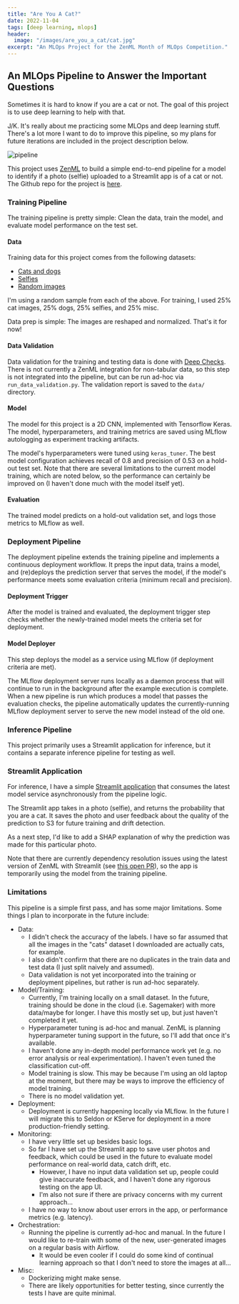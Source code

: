 ```yaml
---
title: "Are You A Cat?"
date: 2022-11-04
tags: [deep learning, mlops]
header: 
  image: "/images/are_you_a_cat/cat.jpg"
excerpt: "An MLOps Project for the ZenML Month of MLOps Competition."
---
```


## An MLOps Pipeline to Answer the Important Questions

Sometimes it is hard to know if you are a cat or not. The goal of this project is to use deep learning to help with that.

J/K. It's really about me practicing some MLOps and deep learning stuff. There's a lot more I want to do to improve this pipeline, so my plans for future iterations are included in the project description below.

<img src="https://marinawyss.github.io/images/are_you_a_cat/zenml_pipeline.png" alt="pipeline">

This project uses [ZenML](https://zenml.io/home) to build a simple end-to-end pipeline for a model to identify if a photo (selfie) uploaded to a Streamlit app is of a cat or not. The Github repo for the project is [here](https://github.com/MarinaWyss/are-you-a-cat).

### Training Pipeline

The training pipeline is pretty simple: Clean the data, train the model, and evaluate model performance on the test set.

#### Data

Training data for this project comes from the following datasets:
- [Cats and dogs](https://github.com/rpeden/cat-or-not/releases)
- [Selfies](https://www.kaggle.com/datasets/jigrubhatt/selfieimagedetectiondataset)
- [Random images](https://www.kaggle.com/datasets/shamsaddin97/image-captioning-dataset-random-images?resource=download)

I'm using a random sample from each of the above. For training, I used 25% cat images, 25% dogs, 25% selfies, and 25% misc.

Data prep is simple: The images are reshaped and normalized. That's it for now!

#### Data Validation

Data validation for the training and testing data is done with [Deep Checks](https://deepchecks.com/). There is not currently a ZenML integration for non-tabular data, so this step is not integrated into the pipeline, but can be run ad-hoc via `run_data_validation.py`. The validation report is saved to the `data/` directory. 

#### Model

The model for this project is a 2D CNN, implemented with Tensorflow Keras. The model, hyperparameters, and training metrics are saved using MLflow autologging as experiment tracking artifacts.

The model's hyperparameters were tuned using `keras_tuner`. The best model configuration achieves recall of 0.8 and precision of 0.53 on a hold-out test set. Note that there are several limitations to the current model training, which are noted below, so the performance can certainly be improved on (I haven't done much with the model itself yet).

#### Evaluation

The trained model predicts on a hold-out validation set, and logs those metrics to MLflow as well.

### Deployment Pipeline

The deployment pipeline extends the training pipeline and implements a continuous deployment workflow. It preps the input data, trains a model, and (re)deploys the prediction server that serves the model, if the model's performance meets some evaluation criteria (minimum recall and precision).

#### Deployment Trigger

After the model is trained and evaluated, the deployment trigger step checks whether the newly-trained model meets the criteria set for deployment.

#### Model Deployer

This step deploys the model as a service using MLflow (if deployment criteria are met). 

The MLflow deployment server runs locally as a daemon process that will continue to run in the background after the example execution is complete. When a new pipeline is run which produces a model that passes the evaluation checks, the pipeline automatically updates the currently-running MLflow deployment server to serve the new model instead of the old one.

### Inference Pipeline

This project primarily uses a Streamlit application for inference, but it contains a separate inference pipeline for testing as well.

### Streamlit Application

For inference, I have a simple [Streamlit application](https://marinawyss-are-you-a-cat-streamlit-app-37m2r5.streamlit.app/) that consumes the latest model service asynchronously from the pipeline logic. 

The Streamlit app takes in a photo (selfie), and returns the probability that you are a cat. It saves the photo and user feedback about the quality of the prediction to S3 for future training and drift detection.

As a next step, I'd like to add a SHAP explanation of why the prediction was made for this particular photo. 

Note that there are currently dependency resolution issues using the latest version of ZenML with Streamlit (see [this open PR](https://github.com/zenml-io/zenml/pull/888)), so the app is temporarily using the model from the training pipeline.

### Limitations

This pipeline is a simple first pass, and has some major limitations. Some things I plan to incorporate in the future include:

- Data:
  - I didn't check the accuracy of the labels. I have so far assumed that all the images in the "cats" dataset I downloaded are actually cats, for example.
  - I also didn't confirm that there are no duplicates in the train data and test data (I just split naively and assumed).
  - Data validation is not yet incorporated into the training or deployment pipelines, but rather is run ad-hoc separately.
- Model/Training:
  - Currently, I'm training locally on a small dataset. In the future, training should be done in the cloud (i.e. Sagemaker) with more data/maybe for longer. I have this mostly set up, but just haven't completed it yet.
  - Hyperparameter tuning is ad-hoc and manual. ZenML is planning hyperparameter tuning support in the future, so I'll add that once it's available.
  - I haven't done any in-depth model performance work yet (e.g. no error analysis or real experimentation). I haven't even tuned the classification cut-off.
  - Model training is slow. This may be because I'm using an old laptop at the moment, but there may be ways to improve the efficiency of model training.
  - There is no model validation yet.
- Deployment:
  - Deployment is currently happening locally via MLflow. In the future I will migrate this to Seldon or KServe for deployment in a more production-friendly setting.
- Monitoring:
  - I have very little set up besides basic logs.
  - So far I have set up the Streamlit app to save user photos and feedback, which could be used in the future to evaluate model performance on real-world data, catch drift, etc.
    - However, I have no input data validation set up, people could give inaccurate feedback, and I haven't done any rigorous testing on the app UI.
    - I'm also not sure if there are privacy concerns with my current approach...
  - I have no way to know about user errors in the app, or performance metrics (e.g. latency).
- Orchestration:
  - Running the pipeline is currently ad-hoc and manual. In the future I would like to re-train with some of the new, user-generated images on a regular basis with Airflow.
    - It would be even cooler if I could do some kind of continual learning approach so that I don't need to store the images at all...
- Misc:
  - Dockerizing might make sense.
  - There are likely opportunities for better testing, since currently the tests I have are quite minimal.
